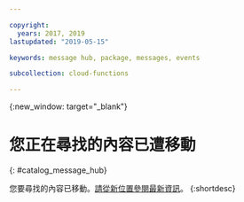 ```yaml
---

copyright:
  years: 2017, 2019
lastupdated: "2019-05-15"

keywords: message hub, package, messages, events

subcollection: cloud-functions

---
```


{:new_window: target="_blank"}
# 您正在尋找的內容已遭移動
{: #catalog_message_hub}

您要尋找的內容已移動。[請從新位置參閱最新資訊](/docs/openwhisk?topic=cloud-functions-pkg_event_streams)。
{:shortdesc}
